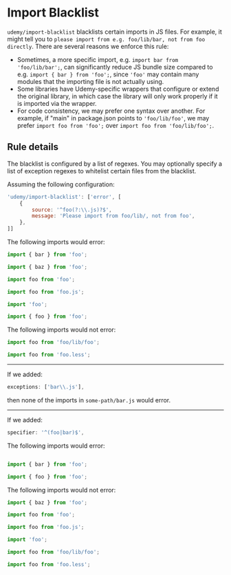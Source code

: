 # Import Blacklist

`udemy/import-blacklist` blacklists certain imports in JS files. For example, it might tell you to 
`please import from e.g. foo/lib/bar, not from foo directly`. There are several reasons we enforce this rule:

- Sometimes, a more specific import, e.g. `import bar from 'foo/lib/bar';`, can significantly reduce JS bundle size 
compared to e.g. `import { bar } from 'foo';`, since `'foo'` may contain many modules that the importing file is 
not actually using.
- Some libraries have Udemy-specific wrappers that configure or extend the original library, in which case the library 
will only work properly if it is imported via the wrapper.
- For code consistency, we may prefer one syntax over another. For example, if "main" in package.json points to 
`'foo/lib/foo'`, we may prefer `import foo from 'foo';` over `import foo from 'foo/lib/foo';`.

## Rule details

The blacklist is configured by a list of regexes. You may optionally specify a list of exception regexes to whitelist 
certain files from the blacklist.

Assuming the following configuration:

```js
'udemy/import-blacklist': ['error', [
    {
        source: '^foo(?:\\.js)?$',
        message: 'Please import from foo/lib/, not from foo',
    },
]]
```

The following imports would error:

```js 
import { bar } from 'foo';

import { baz } from 'foo';

import foo from 'foo';

import foo from 'foo.js';

import 'foo';

import { foo } from 'foo';
```

The following imports would not error:

```js
import foo from 'foo/lib/foo';

import foo from 'foo.less';
```

---

If we added:

```js
exceptions: ['bar\\.js'],
```

then none of the imports in `some-path/bar.js` would error.

---

If we added:

```js
specifier: '^(foo|bar)$',
```

The following imports would error:

```js 

import { bar } from 'foo';

import { foo } from 'foo';
```

The following imports would not error:

```js
import { baz } from 'foo';

import foo from 'foo';

import foo from 'foo.js';

import 'foo';

import foo from 'foo/lib/foo';

import foo from 'foo.less';
```

